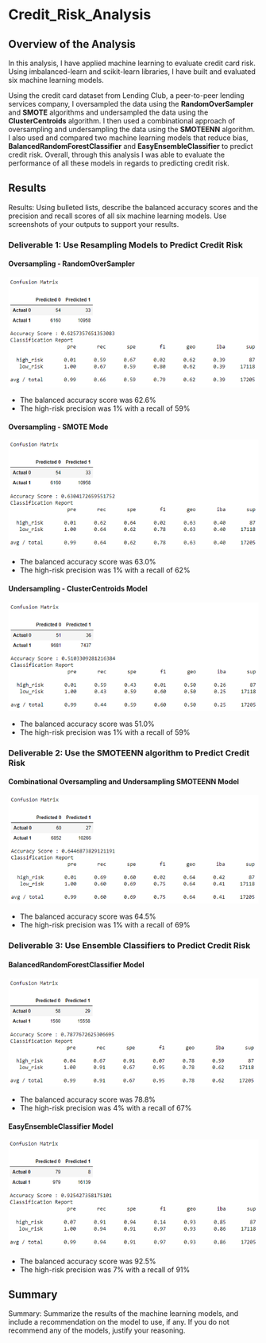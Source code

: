 # Credit_Risk_Analysis

## Overview of the Analysis
In this analysis, I have applied machine learning to evaluate credit card risk. Using imbalanced-learn and scikit-learn libraries, I have built and evaluated six machine learning models.

Using the credit card dataset from Lending Club, a peer-to-peer lending services company, I oversampled the data using the <b>RandomOverSampler</b> and <b>SMOTE</b> algorithms and undersampled the data using the <b>ClusterCentroids</b> algorithm. I then used a combinational approach of oversampling and undersampling the data using the <b>SMOTEENN</b> algorithm. I also used and compared two machine learning models that reduce bias, <b>BalancedRandomForestClassifier</b> and <b>EasyEnsembleClassifier</b> to predict credit risk. Overall, through this analysis I was able to evaluate the performance of all these models in regards to predicting credit risk.

## Results
Results: Using bulleted lists, describe the balanced accuracy scores and the precision and recall scores of all six machine learning models. Use screenshots of your outputs to support your results.

### Deliverable 1: Use Resampling Models to Predict Credit Risk
#### Oversampling - RandomOverSampler
![img1](https://github.com/Soniaprogram/Credit_Risk_Analysis/blob/main/images/1randomoversampler.PNG)

* The balanced accuracy score was 62.6%
* The high-risk precision was 1% with a recall of 59%

#### Oversampling - SMOTE Mode
![img2](https://github.com/Soniaprogram/Credit_Risk_Analysis/blob/main/images/2smote.PNG)

* The balanced accuracy score was 63.0%
* The high-risk precision was 1% with a recall of 62%

#### Undersampling - ClusterCentroids Model
![img3](https://github.com/Soniaprogram/Credit_Risk_Analysis/blob/main/images/3undersamplingclustercentroids.PNG)

* The balanced accuracy score was 51.0%
* The high-risk precision was 1% with a recall of 59%

### Deliverable 2: Use the SMOTEENN algorithm to Predict Credit Risk
#### Combinational Oversampling and Undersampling SMOTEENN Model
![img4](https://github.com/Soniaprogram/Credit_Risk_Analysis/blob/main/images/4combinationsmoteenn.PNG)

* The balanced accuracy score was 64.5%
* The high-risk precision was 1% with a recall of 69%

### Deliverable 3: Use Ensemble Classifiers to Predict Credit Risk
#### BalancedRandomForestClassifier Model
![img5](https://github.com/Soniaprogram/Credit_Risk_Analysis/blob/main/images/5randomforest.PNG)

* The balanced accuracy score was 78.8%
* The high-risk precision was 4% with a recall of 67%

#### EasyEnsembleClassifier Model
![img6](https://github.com/Soniaprogram/Credit_Risk_Analysis/blob/main/images/6eeadaboost.PNG)

* The balanced accuracy score was 92.5%
* The high-risk precision was 7% with a recall of 91%


## Summary
Summary: Summarize the results of the machine learning models, and include a recommendation on the model to use, if any. If you do not recommend any of the models, justify your reasoning.
